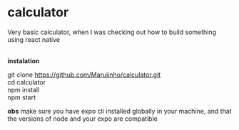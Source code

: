# calculator

Very basic calculator, when I was checking out how to build something using react native 
<br/>
<br/>

**instalation**

git clone https://github.com/Marujinho/calculator.git <br/>
cd calculator <br/> 
npm install <br/>
npm start <br/>

**obs**
make sure you have expo cli installed globally in your machine, and that the versions of node and your expo are compatible
